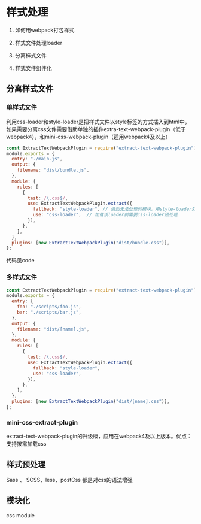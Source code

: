 # 样式处理

1. 如何用webpack打包样式

2. 样式文件处理loader

3. 分离样式文件

4. 样式文件组件化

## 分离样式文件

### 单样式文件

利用css-loader和style-loader是把样式文件以style标签的方式插入到html中，如果需要分离css文件需要借助单独的插件extra-text-webpack-plugin（低于webpack4），和mini-css-webpack-plugin（适用webpack4及以上）

```javascript
const ExtractTextWebpackPlugin = require("extract-text-webpack-plugin");
module.exports = {
  entry: "./main.js",
  output: {
    filename: "dist/bundle.js",
  },
  module: {
    rules: [
      {
        test: /\.css$/,
        use: ExtractTextWebpackPlugin.extract({
          fallback: "style-loader", // 遇到无法处理的模块，用style-loader处理
          use: "css-loader",  // 加载该loader前需要css-loader预处理
        }),
      },
    ],
  },
  plugins: [new ExtractTextWebpackPlugin("dist/bundle.css")],
};


```

代码见code

### 多样式文件

```javascript
const ExtractTextWebpackPlugin = require("extract-text-webpack-plugin");
module.exports = {
  entry: {
    foo: "./scripts/foo.js",
    bar: "./scripts/bar.js",
  },
  output: {
    filename: "dist/[name].js",
  },
  module: {
    rules: [
      {
        test: /\.css$/,
        use: ExtractTextWebpackPlugin.extract({
          fallback: "style-loader",
          use: "css-loader",
        }),
      },
    ],
  },
  plugins: [new ExtractTextWebpackPlugin("dist/[name].css")],
};

```

### mini-css-extract-plugin

extract-text-webpack-plugin的升级版，应用在webpack4及以上版本。优点：支持按需加载css

## 样式预处理

Sass 、 SCSS、less、postCss 都是对css的语法增强

## 模块化

css module
